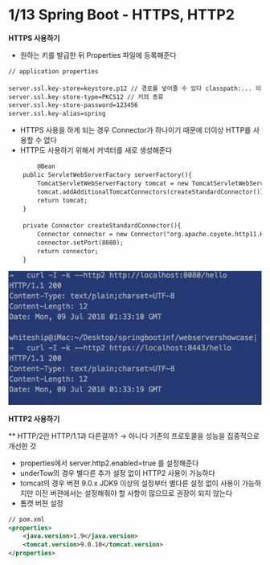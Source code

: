 # 1/13 Spring Boot - HTTPS, HTTP2

**HTTPS 사용하기**

- 원하는 키를 발급한 뒤 Properties 파일에 등록해준다

```xml
// application properties

server.ssl.key-store=keystore.p12 // 경로를 넣어줄 수 있다 classpath:... 이런식으로
server.ssl.key-store-type=PKCS12 // 키의 종류
server.ssl.key-store-password=123456
server.ssl.key-alias=spring
```

- HTTPS 사용을 하게 되는 경우 Connector가 하나이기 때문에 더이상 HTTP를 사용할 수 없다
- HTTP도 사용하기 위해서 커넥터를 새로 생성해준다

```xml
		@Bean
    public ServletWebServerFactory serverFactory(){
        TomcatServletWebServerFactory tomcat = new TomcatServletWebServerFactory();
        tomcat.addAdditionalTomcatConnectors(createStandardConnector());
        return tomcat;
    }

    private Connector createStandardConnector(){
        Connector connector = new Connector("org.apache.coyote.http11.Http11NioProtocol");
        connector.setPort(8080);
        return connector;
    }
```

![스크린샷 2022-01-13 오전 6.12.45.png](1.png)

**HTTP2 사용하기**

** HTTP/2란 HTTP/1.1과 다른걸까? → 아니다 기존의 프로토콜을 성능을 집중적으로 개선한 것

- properties에서 server.http2.enabled=true 를 설정해준다
- underTow의 경우 별다른 추가 설정 없이 HTTP2 사용이 가능하다
- tomcat의 경우 버젼 9.0.x JDK9 이상의 설정부터 별다른 설정 없이 사용이 가능하지만 이전 버젼에서는 설정해줘야 할 사항이 많으므로 권장이 되지 않는다
- 톰캣 버젼 설정

```xml
// pom.xml
<properties>
    <java.version>1.9</java.version>
    <tomcat.version>9.0.10</tomcat.version>
</properties>
```
